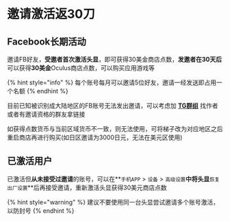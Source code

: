 # 邀请激活返30刀

## Facebook长期活动

邀请FB好友，**受邀者首次激活头显**，即可获得30美金商店点数，**发邀者在30天后**可以获得**30美金**Oculus商店点数，可以购买应用游戏等

{% hint style="info" %}
每个账号每月可以邀请5位好友，邀请一经发送即占用一个名额
{% endhint %}

目前已知被识别成大陆地区的FB账号无法发出邀请，可以考虑加 [**TG群组**](https://t.me/Ocguide_cn) 找作者或者有邀请资格的群友拿链接

如获得点数货币与当前区域货币不一致，则无法使用，可将梯子改为对应地区之后重启商店再进行购买\(如日区邀请为3000日元，无法在美元区使用\)

## 已激活用户

已激活但**从未接受过邀请**的账号，可以在**`手机APP` &gt; `设备` &gt; `高级设置`**中将头显**`恢复出厂设置`**后再接受邀请，重新激活头显获得30美元商店点数

{% hint style="warning" %}
建议不要使用同一台头显尝试邀请多个账号激活，以防封号
{% endhint %}

